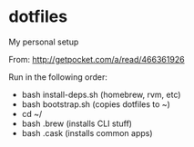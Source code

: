 dotfiles
========

My personal setup

From: http://getpocket.com/a/read/466361926

Run in the following order:

- bash install-deps.sh (homebrew, rvm, etc)
- bash bootstrap.sh (copies dotfiles to ~)
- cd ~/
- bash .brew (installs CLI stuff)
- bash .cask (installs common apps)
